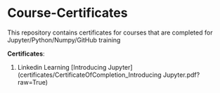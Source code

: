 # Course-Certificates
This repository contains certificates for courses that are completed for Jupyter/Python/Numpy/GitHub training

**Certificates**:
1. Linkedin Learning [Introducing Jupyter](certificates/CertificateOfCompletion_Introducing Jupyter.pdf?raw=True)
